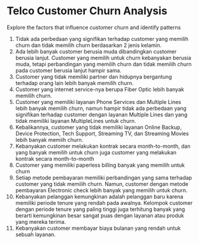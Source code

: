 # Telco Customer Churn Analysis
Explore the factors that influence customer churn and identify patterns
1. Tidak ada perbedaan yang signifikan terhadap customer yang memilih churn dan tidak memilih churn berdasarkan 2 jenis kelamin.
2. Ada lebih banyak customer berusia muda dibandingkan customer berusia lanjut. Customer yang memilih untuk churn kebanyakan berusia muda, tetapi perbandingan yang memilih churn dan tidak memilih churn pada customer berusia lanjut hampir sama.
3. Customer yang tidak memiliki partner dan hidupnya bergantung terhadap orang lain lebih banyak memilih churn.
4. Customer yang internet service-nya berupa Fiber Optic lebih banyak memilih churn.
5. Customer yang memiliki layanan Phone Services dan Multiple Lines lebih banyak memilih churn, namun hampir tidak ada perbedaan yang signifikan terhadap customer dengan layanan Multiple Lines dan yang tidak memiliki layanan MultipleLines untuk churn.
6. Kebalikannya, customer yang tidak memiliki layanan Online Backup, Device Protection, Tech Support, Streaming TV, dan Streaming Movies lebih banyak memiih churn.
7. Kebanyakan customer melakukan kontrak secara month-to-month, dan yang banyak memilih untuk churn juga customer yang melakukan kontrak secara month-to-month
8. Customer yang memiliki paperless billing banyak yang memilih untuk churn
9. Setiap metode pembayaran memiliki perbandingan yang sama terhadap customer yang tidak memilih churn. Namun, customer dengan metode pembayaran Electronic check lebih banyak yang memilih untuk churn.
10. Kebanyakan pelanggan kemungkinan adalah pelanggan baru karena memiliki periode tenure yang rendah pada awalnya. Kelompok customer dengan periode tenure yang paling tinggi juga terhitung banyak yang berarti kemungkinan besar sangat puas dengan layanan atau produk yang mereka terima.
11. Kebanyakan customer membayar biaya bulanan yang rendah untuk sebuah layanan.
